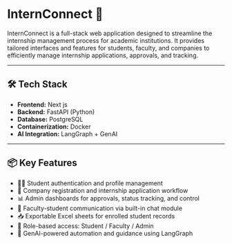 # InternConnect 🚀

InternConnect is a full-stack web application designed to streamline the internship management process for academic institutions. It provides tailored interfaces and features for students, faculty, and companies to efficiently manage internship applications, approvals, and tracking.

---

## 🛠 Tech Stack

- **Frontend:** Next js 
- **Backend:** FastAPI (Python)
- **Database:** PostgreSQL
- **Containerization:** Docker 
- **AI Integration:** LangGraph + GenAI

---

## 📦 Key Features

- 🧑‍🎓 Student authentication and profile management  
- 🏢 Company registration and internship application workflow  
- 📊 Admin dashboards for approvals, status tracking, and control  
- 💬 Faculty-student communication via built-in chat module  
- 📥 Exportable Excel sheets for enrolled student records  
- 🔐 Role-based access: Student / Faculty / Admin  
- 🧠 GenAI-powered automation and guidance using LangGraph
